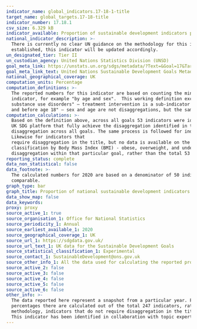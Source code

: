 ```yaml
---
indicator_name: global_indicators.17-18-1-title
target_name: global_targets.17-18-title
indicator_number: 17.18.1
csv_size: 6.329 kB
indicator_available: Proportion of sustainable development indicators produced at the national level with full disaggregation when relevant to the target, in accordance with the Fundamental Principles of Official Statistics
national_indicator_description: >-
  There is currently no clear UN guidance on the methodology for this indicator, so the Sustainable Development Goals team within the Office for National Statistics is publishing these numbers based on in-house research. Once a clear direction is given by the UN and the formal metadata is
  established, this indicator will be updated accordingly.
un_designated_tier: Tier II
un_custodian_agency: United Nations Statistics Division (UNSD)
goal_meta_link: https://unstats.un.org/sdgs/metadata/?Text=&Goal=17&Target=17.18
goal_meta_link_text: United Nations Sustainable Development Goals Metadata (PDF 469 KB)
national_geographical_coverage: UK
computation_units: Percentage
computation_definitions: >-
  The reported numbers for this indicator are based on counting the minimum disaggregations which are mentioned specifically in the indicator name. Based on this principle, a relevant disaggregation is most often defined as any classification that follows "by" in the title of the
  indicator, for example "by age and sex".  This working definition excludes cases where the title of the indicator includes sub-indicators, such as Indicator 3.5.1 - "Coverage of treatment interventions (pharmacological, psychosocial and rehabilitation and aftercare services) for
  substance use disorders" – treatment intervention is a sub-indicator rather than a disaggregation. Also, excluded are any references to the sample the indicator requires data for, such as Indicator 5.3.1 - "Proportion of women aged 20-24 years who were married or in a union before age 15
  and before age 18" – sex and age are not disaggregations, but the sample required by the indicator.
computation_calculations: >-
  Based on the definition above, across all goals 53 indicators were identified as containing specific disaggregations within the title. This number was used as the denominator for calculating the proportion of indicators with full disaggregation. The number of reported indicators on the
  UK SDG platform that fully achieve the disaggregation identified in their title are divided by the total number of indicators identified to contain disaggregation in their title (that is, 53). This number is then multiplied by 100 to obtain the percentage of indicators with full
  disaggregation across all goals. The same process is followed for indicators that have available data only for some of the disaggregations identified in the title, in order to obtain percentage of indicators with achieved partial disaggregation.<br><br>
  Likewise for indicators that
  require disaggregation in the title, but no data is available on the platform. In addition, a proxy variable counts towards achieving a required disaggregation. For example indicator 2.2.2 requires prevalence of malnutrition by type (wasting and overweight), which is achieved by using a
  classification by Body Mass Index (BMI) - obese, overweight, and underweight. When the data is additionally disaggregated by goal, the percentage represents the completeness of disaggregation (fully, partially, not disaggregated) based on the number of indicators identified to require
  disaggregation within that particular goal, rather than the total 53 indicators across all goals.<br><br>Based on the outlined definition, Goals 6, 7 ,13, and 14 do not have any indicators that require disaggregation.
reporting_status: complete
data_non_statistical: false
data_footnote: >-
  The calculated numbers for 2020 are based on a denominator of 50 indicators that require diaggregation in the title. Following global changes to the indicators in 2020, the denominator for 2021 onwards is 53 indicators. Therefore, the figures for 2020 and 2021 are not directly
  comparable.
graph_type: bar
graph_title: Proportion of national sustainable development indicators with full disaggregation when relevant to the indicator title
data_show_map: false
data_keywords:  
proxy: proxy
source_active_1: true
source_organisation_1: Office for National Statistics
source_periodicity_1: Annual
source_earliest_available_1: 2020
source_geographical_coverage_1: UK
source_url_1: https://sdgdata.gov.uk/
source_url_text_1: UK data for the Sustainable Development Goals
source_statistical_classification_1: Experimental
source_contact_1: SustainableDevelopment@ons.gov.uk
source_other_info_1: All the data used for calculating the reported proportions is sourced from the indicators information available on the UK SDG platform
source_active_2: false
source_active_3: false
source_active_4: false
source_active_5: false
source_active_6: false
other_info: >-
  The data reported here represent a snapshot from a particular year. For the current reporting status, refer to the 'Disaggregation status' tab of the [reporting status](https://sdgdata.gov.uk/reporting-status/) section within the National Reporting Platform. Note that the reported
  percentages there are calculated out of the total 247 indicators, rather than the 53 indicators that explicitly require disaggregation in the title. Therefore, the methodology is slightly different and although the reported counts are the same, the percentage will differ. Within this
  methodology, indicators that do not require disaggregation in the title are classed as "out of scope".     This indicator is being used as an approximation of the UN SDG Indicator. Where possible, we will work to identify or develop UK data to meet the global indicator specification.
  This indicator has been identified in collaboration with topic experts.
---
```

